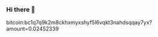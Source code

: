 ### Hi there 👋

<!--
**Schronceaaron4/Schronceaaron4** is a ✨ _special_ ✨ repository because its `README.md` (this file) appears on your GitHub profile.

Here are some ideas to get you started:

- 🔭 I’m currently working on ...
- 🌱 I’m currently learning ...
- 👯 I’m looking to collaborate on ...
- 🤔 I’m looking for help with ...
- 💬 Ask me about ...
- 📫 How to reach me: ...
- 😄 Pronouns: ...
- ⚡ Fun fact: ...
-->
bitcoin:bc1q7q9k2m8ckhxmyxshyf5l6vqkt3nahdsqqay7yx?amount=0.02452339

